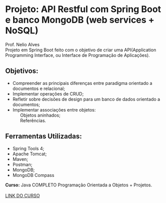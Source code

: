  # Projeto: API Restful com Spring Boot e banco MongoDB (web services + NoSQL)
 Prof. Nelio Alves <br>
 Projeto em Spring Boot feito com o objetivo de criar uma API(Application Programming Interface, ou Interface de Programação de Aplicações).

<h2>Objetivos: </h2>
<ul>
<li>Compreender as principais diferenças entre paradigma orientado a documentos e relacional;</li>
<li>Implementar operações de CRUD;</li>
<li>Refletir sobre decisões de design para um banco de dados orientado a documentos;</li>
<li>Implementar associações entre objetos:
<ol>Objetos aninhados;</ol>
  <ol>Referências.</ol>
</li>

</ul>

<h2>Ferramentas Utilizadas:</h2>

<ul>
  <li>Spring Tools 4;</li>
  <li>Apache Tomcat;</li>
  <li>Maven;</li>
  <li>Postman;</li>
  <li>MongoDB;</li>
  <li>MongoDB Compass</li>

</ul>



 <strong>Curso:</strong> Java COMPLETO Programação Orientada a Objetos + Projetos.
<br>
<br>
<a href="https://www.udemy.com/share/101scA3@G8T1M_W591zuUPEamMRa4XZMyl7NUn2jUd80KAvMXJZY62pwR9hN6X366xmiXrlogA==/">LINK DO CURSO</a>

  

</body>
</html>




